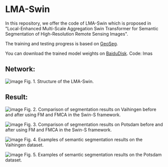 # LMA-Swin
In this repository, we offer the code of LMA-Swin which is proposed in "Local-Enhanced Multi-Scale Aggregation Swin Transformer for Semantic Segmentation of High-Resolution Remote Sensing Images".

The training and testing progress is based on [GeoSeg](https://github.com/WangLibo1995/GeoSeg).

You can download the trained model weights on [BaiduDisk](https://pan.baidu.com/s/1dvIplebkSeyMA9jU2g7ffw).   Code: lmas
## Network:
![image](https://github.com/patricklee16/LMA-Swin/assets/51188249/a16c6671-f9c3-47fb-92e1-49159111dda5)
Fig. 1. Structure of the LMA-Swin.

## Result:
![image](https://github.com/patricklee16/LMA-Swin/assets/51188249/566d17d1-2e49-4542-89df-99a3a620718e)
Fig. 2. Comparison of segmentation results on Vaihingen before and after using FM and FMCA in the Swin-S framework.

![image](https://github.com/patricklee16/LMA-Swin/assets/51188249/9cb65b49-8ef5-411a-b340-dc7bcb4f956e)
Fig. 3. Comparison of segmentation results on Potsdam before and after using FM and FMCA in the Swin-S framework.

![image](https://github.com/patricklee16/LMA-Swin/assets/51188249/7c05728e-77ce-4d53-9af2-b891c8bafa48)
Fig. 4. Examples of semantic segmentation results on the Vaihingen dataset.

![image](https://github.com/patricklee16/LMA-Swin/assets/51188249/68222a4a-6d41-4dd9-bb25-0c6b99b8a201)
Fig. 5. Examples of semantic segmentation results on the Potsdam dataset.
